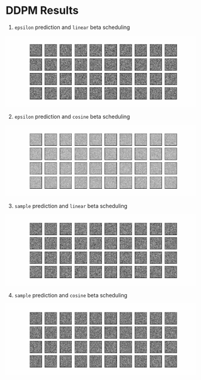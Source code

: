 # DDPM Results

1. `epsilon` prediction and `linear` beta scheduling

![Result of epsilon and linear](images/epsilon_linear.gif)

2. `epsilon` prediction and `cosine` beta scheduling

![Result of epsilon and cosine](images/epsilon_cosine.gif)

3. `sample` prediction and `linear` beta scheduling

![Result of sample and linear](images/sample_linear.gif)

4. `sample` prediction and `cosine` beta scheduling

![Result of sample and cosine](images/sample_cosine.gif)
